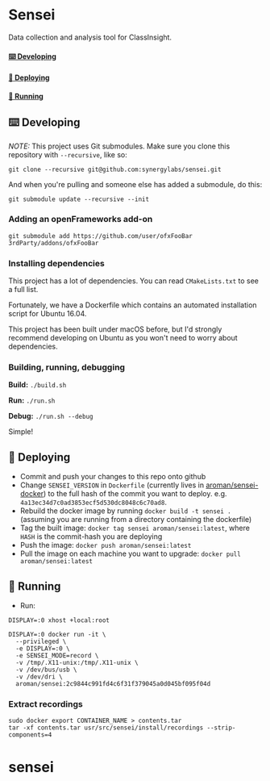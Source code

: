 # Sensei

Data collection and analysis tool for ClassInsight.

#### [⌨️ Developing](#-developing-1)
#### [🚀 Deploying](#-deploying-1)
#### [🏃 Running](#-running-1)

## ⌨️ Developing

*NOTE:* This project uses Git submodules. Make sure you clone this repository with `--recursive`, like so:

```
git clone --recursive git@github.com:synergylabs/sensei.git
```

And when you're pulling and someone else has added a submodule, do this:

```
git submodule update --recursive --init
```

### Adding an openFrameworks add-on

```
git submodule add https://github.com/user/ofxFooBar 3rdParty/addons/ofxFooBar
```

### Installing dependencies

This project has a lot of dependencies. You can read `CMakeLists.txt` to see a full list.

Fortunately, we have a Dockerfile which contains an automated installation script for Ubuntu 16.04.

This project has been built under macOS before, but I'd strongly recommend developing on Ubuntu as you won't need to worry about dependencies.


### Building, running, debugging

**Build:** `./build.sh`

**Run:** `./run.sh`

**Debug:** `./run.sh --debug`

Simple!

## 🚀 Deploying

- Commit and push your changes to this repo onto github
- Change `SENSEI_VERSION` in `Dockerfile` (currently lives in [aroman/sensei-docker](https://github.com/aroman/sensei-docker)) to the full hash of the commit you want to deploy. e.g. `4a13ec34d7c0ad3853ecf5d530dc8048c6c70ad8`.
- Rebuild the docker image by running `docker build -t sensei .` (assuming you are running from a directory containing the dockerfile)
- Tag the built image: `docker tag sensei aroman/sensei:latest`, where `HASH` is the commit-hash you are deploying
- Push the image: `docker push aroman/sensei:latest`
- Pull the image on each machine you want to upgrade: `docker pull aroman/sensei:latest`

## 🏃 Running

- Run:

```
DISPLAY=:0 xhost +local:root

DISPLAY=:0 docker run -it \
  --privileged \
  -e DISPLAY=:0 \
  -e SENSEI_MODE=record \
  -v /tmp/.X11-unix:/tmp/.X11-unix \
  -v /dev/bus/usb \
  -v /dev/dri \
  aroman/sensei:2c9844c991fd4c6f31f379045a0d045bf095f04d
```
### Extract recordings

```
sudo docker export CONTAINER_NAME > contents.tar
tar -xf contents.tar usr/src/sensei/install/recordings --strip-components=4
```
# sensei
